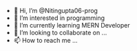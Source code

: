 - 👋 Hi, I’m @Nitingupta06-prog
- 👀 I’m interested in programming
- 🌱 I’m currently learning MERN Developer
- 💞️ I’m looking to collaborate on ...
- 📫 How to reach me ...

<!---
Nitingupta06-prog/Nitingupta06-prog is a ✨ special ✨ repository because its `README.md` (this file) appears on your GitHub profile.
You can click the Preview link to take a look at your changes.
--->
